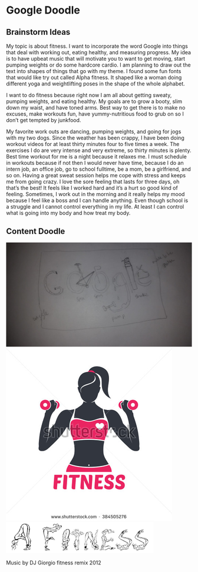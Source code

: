 # Google Doodle

## Brainstorm Ideas

  My topic is about fitness. I want to incorporate the word Google into things that deal with  working out, eating healthy, and measuring progress. My idea is to have upbeat music that will motivate you to want to get moving, start pumping weights or do some hardcore cardio. I am planning to draw out the text into shapes of things that go with my theme. I found some fun fonts that would like try out called Alpha fitness. It shaped like a woman doing different yoga and weightlifting poses in the shape of the whole alphabet. 

  I want to do fitness because right now I am all about getting sweaty, pumping weights, and eating healthy. My goals are to grow a booty, slim down my waist, and have toned arms. Best way to get there is to make no excuses, make workouts fun, have yummy-nutritious food to grub on so I don’t get tempted by junkfood.

 My favorite work outs are dancing, pumping weights, and going for jogs with my two dogs. Since the weather has been crappy, I have been doing workout videos for at least thirty minutes four to five times a week. The exercises I do are very intense and very extreme, so thirty minutes is plenty. Best time workout for me is a night because it relaxes me. I must schedule in workouts because if not then I would never have time, because I do an intern job, an office job, go to school fulltime, be a mom, be a girlfriend, and so on.  Having a great sweat session helps me cope with stress and keeps me from going crazy. I love the sore feeling that lasts for three days, oh that’s the best! It feels like I worked hard and it’s a hurt so good kind of feeling. Sometimes, I work out in the morning and it really helps my mood because I feel like a boss and I can handle anything. Even though school is a struggle and I cannot control everything in my life. At least I can control what is going into my body and how treat my body. 
	 
	



## Content Doodle

  <img src="Research/sketch/sketch.jpg" />
  <img src="Research/illustration/workoutgirl.jpg" />
  <img src="Research/Text/fontgirl.gif" />
  
  Music by DJ Giorgio fitness remix 2012
  
